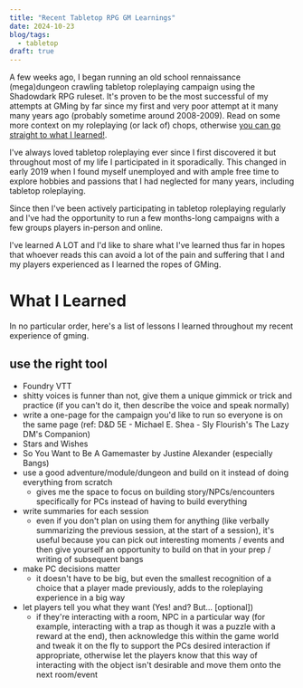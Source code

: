 ```yaml
---
title: "Recent Tabletop RPG GM Learnings"
date: 2024-10-23
blog/tags:
  - tabletop
draft: true
---
```


A few weeks ago, I began running an old school rennaissance (mega)dungeon crawling tabletop roleplaying campaign using the Shadowdark RPG ruleset. It's proven to be the most successful of my attempts at GMing by far since my first and very poor attempt at it many many years ago (probably sometime around 2008-2009). Read on some more context on my roleplaying (or lack of) chops, otherwise [you can go straight to what I learned!](#what-i-learned).

I've always loved tabletop roleplaying ever since I first discovered it but throughout most of my life I participated in it sporadically. This changed in early 2019 when I found myself unemployed and with ample free time to explore hobbies and passions that I had neglected for many years, including tabletop roleplaying.

Since then I've been actively participating in tabletop roleplaying regularly and I've had the opportunity to run a few months-long campaigns with a few groups players in-person and online.

I've learned A LOT and I'd like to share what I've learned thus far in hopes that whoever reads this can avoid a lot of the pain and suffering that I and my players experienced as I learned the ropes of GMing.

# What I Learned

In no particular order, here's a list of lessons I learned throughout my recent experience of gming.

## use the right tool

- Foundry VTT
- shitty voices is funner than not, give them a unique gimmick or trick and practice (if you can't do it, then describe the voice and speak normally)
- write a one-page for the campaign you'd like to run so everyone is on the same page (ref: D&D 5E - Michael E. Shea - Sly Flourish's The Lazy DM's Companion)
- Stars and Wishes
- So You Want to Be A Gamemaster by Justine Alexander (especially Bangs)
- use a good adventure/module/dungeon and build on it instead of doing everything from scratch
  - gives me the space to focus on building story/NPCs/encounters specifically for PCs instead of having to build everything
- write summaries for each session
  - even if you don't plan on using them for anything (like verbally summarizing the previous session, at the start of a session), it's useful because you can pick out interesting moments / events and then give yourself an opportunity to build on that in your prep / writing of subsequent bangs
- make PC decisions matter
  - it doesn't have to be big, but even the smallest recognition of a choice that a player made previously, adds to the roleplaying experience in a big way
- let players tell you what they want (Yes! and? But... [optional])
  - if they're interacting with a room, NPC in a particular way (for example, interacting with a trap as though it was a puzzle with a reward at the end), then acknowledge this within the game world and tweak it on the fly to support the PCs desired interaction if appropriate, otherwise let the players know that this way of interacting with the object isn't desirable and move them onto the next room/event  